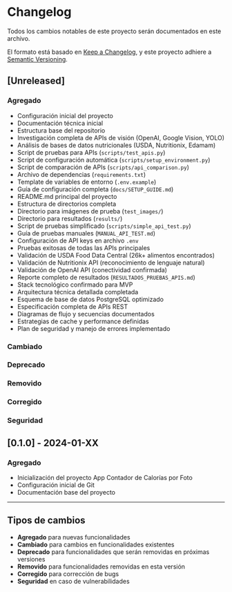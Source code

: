 # Changelog

Todos los cambios notables de este proyecto serán documentados en este archivo.

El formato está basado en [Keep a Changelog](https://keepachangelog.com/es-ES/1.0.0/),
y este proyecto adhiere a [Semantic Versioning](https://semver.org/spec/v2.0.0.html).

## [Unreleased]

### Agregado
- Configuración inicial del proyecto
- Documentación técnica inicial
- Estructura base del repositorio
- Investigación completa de APIs de visión (OpenAI, Google Vision, YOLO)
- Análisis de bases de datos nutricionales (USDA, Nutritionix, Edamam)
- Script de pruebas para APIs (`scripts/test_apis.py`)
- Script de configuración automática (`scripts/setup_environment.py`)
- Script de comparación de APIs (`scripts/api_comparison.py`)
- Archivo de dependencias (`requirements.txt`)
- Template de variables de entorno (`.env.example`)
- Guía de configuración completa (`docs/SETUP_GUIDE.md`)
- README.md principal del proyecto
- Estructura de directorios completa
- Directorio para imágenes de prueba (`test_images/`)
- Directorio para resultados (`results/`)
- Script de pruebas simplificado (`scripts/simple_api_test.py`)
- Guía de pruebas manuales (`MANUAL_API_TEST.md`)
- Configuración de API keys en archivo `.env`
- Pruebas exitosas de todas las APIs principales
- Validación de USDA Food Data Central (26k+ alimentos encontrados)
- Validación de Nutritionix API (reconocimiento de lenguaje natural)
- Validación de OpenAI API (conectividad confirmada)
- Reporte completo de resultados (`RESULTADOS_PRUEBAS_APIS.md`)
- Stack tecnológico confirmado para MVP
- Arquitectura técnica detallada completada
- Esquema de base de datos PostgreSQL optimizado
- Especificación completa de APIs REST
- Diagramas de flujo y secuencias documentados
- Estrategias de cache y performance definidas
- Plan de seguridad y manejo de errores implementado

### Cambiado

### Deprecado

### Removido

### Corregido

### Seguridad

## [0.1.0] - 2024-01-XX

### Agregado
- Inicialización del proyecto App Contador de Calorías por Foto
- Configuración inicial de Git
- Documentación base del proyecto

---

## Tipos de cambios
- **Agregado** para nuevas funcionalidades
- **Cambiado** para cambios en funcionalidades existentes
- **Deprecado** para funcionalidades que serán removidas en próximas versiones
- **Removido** para funcionalidades removidas en esta versión
- **Corregido** para corrección de bugs
- **Seguridad** en caso de vulnerabilidades
